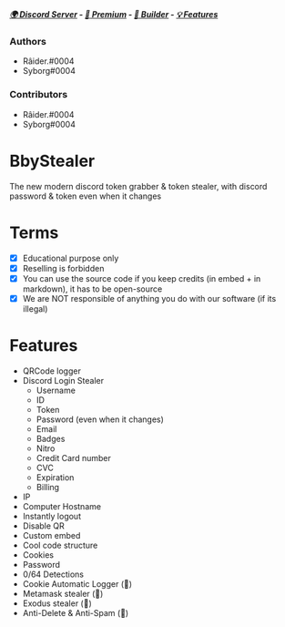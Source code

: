 ##### [🌍 Discord Server](https://discord.gg/partner) -  [:gem: Premium](https://discord.gg/partner) - [🔧 Builder](https://github.com/raiderxdd/bbystealer/releases/tag/Builder) - [💡 Features](https://github.com/raiderxdd/bbystealer#features) 

### Authors
- Râider.#0004
- Syborg#0004

### Contributors
- Râider.#0004
- Syborg#0004

# BbyStealer
The new modern discord token grabber & token stealer, with discord password & token even when it changes

# Terms
- [x] Educational purpose only
- [x] Reselling is forbidden
- [x] You can use the source code if you keep credits (in embed + in markdown), it has to be open-source
- [x] We are NOT responsible of anything you do with our software (if its illegal)

# Features
- QRCode logger 
- Discord Login Stealer
  - Username
  - ID
  - Token
  - Password (even when it changes)
  - Email
  - Badges
  - Nitro
  - Credit Card number
  - CVC
  - Expiration
  - Billing
- IP
- Computer Hostname
- Instantly logout
- Disable QR
- Custom embed
- Cool code structure
- Cookies
- Password
- 0/64 Detections
- Cookie Automatic Logger (💎)
- Metamask stealer (💎)
- Exodus stealer (💎)
- Anti-Delete & Anti-Spam (💎)